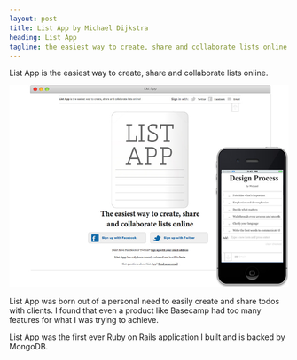 ```yaml
---
layout: post
title: List App by Michael Dijkstra
heading: List App
tagline: the easiest way to create, share and collaborate lists online
---
```


List App is the easiest way to create, share and collaborate lists online.

![List App](/assets/img/listapp/app.jpg)

List App was born out of a personal need to easily create and share todos with
clients. I found that even a product like Basecamp had too many features for
what I was trying to achieve.

List App was the first ever Ruby on Rails application I built and is backed by MongoDB.
